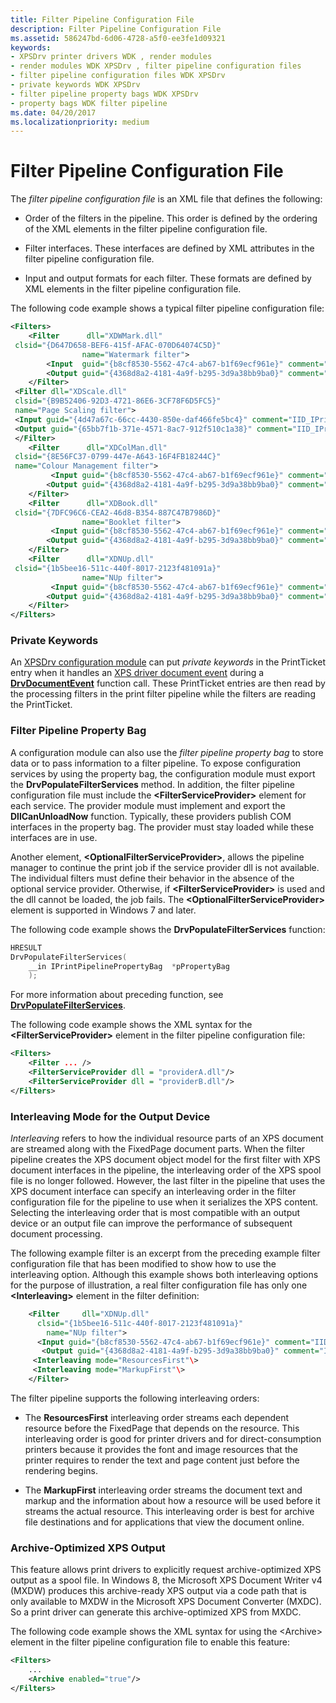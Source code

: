 ```yaml
---
title: Filter Pipeline Configuration File
description: Filter Pipeline Configuration File
ms.assetid: 586247bd-6d06-4728-a5f0-ee3fe1d09321
keywords:
- XPSDrv printer drivers WDK , render modules
- render modules WDK XPSDrv , filter pipeline configuration files
- filter pipeline configuration files WDK XPSDrv
- private keywords WDK XPSDrv
- filter pipeline property bags WDK XPSDrv
- property bags WDK filter pipeline
ms.date: 04/20/2017
ms.localizationpriority: medium
---
```


# Filter Pipeline Configuration File


The *filter pipeline configuration file* is an XML file that defines the following:

-   Order of the filters in the pipeline. This order is defined by the ordering of the XML elements in the filter pipeline configuration file.

-   Filter interfaces. These interfaces are defined by XML attributes in the filter pipeline configuration file.

-   Input and output formats for each filter. These formats are defined by XML elements in the filter pipeline configuration file.

The following code example shows a typical filter pipeline configuration file:

```xml
<Filters>
    <Filter      dll="XDWMark.dll"
 clsid="{D647D658-BEF6-415f-AFAC-070D64074C5D}"
                name="Watermark filter">
        <Input  guid="{b8cf8530-5562-47c4-ab67-b1f69ecf961e}" comment="IID_IXpsDocumentProvider"/>
        <Output guid="{4368d8a2-4181-4a9f-b295-3d9a38bb9ba0}" comment="IID_IXpsDocumentConsumer"/>
    </Filter>
 <Filter dll="XDScale.dll"
 clsid="{B9B52406-92D3-4721-86E6-3CF78F6D5FC5}"
 name="Page Scaling filter">
 <Input guid="{4d47a67c-66cc-4430-850e-daf466fe5bc4}" comment="IID_IPrintReadStream"/>
 <Output guid="{65bb7f1b-371e-4571-8ac7-912f510c1a38}" comment="IID_IPrintWriteStream"/>
 </Filter>
    <Filter      dll="XDColMan.dll"
 clsid="{8E56FC37-0799-447e-A643-16F4FB18244C}"
 name="Colour Management filter">
         <Input guid="{b8cf8530-5562-47c4-ab67-b1f69ecf961e}" comment="IID_IXpsDocumentProvider"/>
        <Output guid="{4368d8a2-4181-4a9f-b295-3d9a38bb9ba0}" comment="IID_IXpsDocumentConsumer"/>
    </Filter>
    <Filter      dll="XDBook.dll"
 clsid="{7DFC96C6-CEA2-46d8-B354-887C47B7986D}"
                name="Booklet filter">
         <Input guid="{b8cf8530-5562-47c4-ab67-b1f69ecf961e}" comment="IID_IXpsDocumentProvider"/>
        <Output guid="{4368d8a2-4181-4a9f-b295-3d9a38bb9ba0}" comment="IID_IXpsDocumentConsumer"/>
    </Filter>
    <Filter      dll="XDNUp.dll"
 clsid="{1b5bee16-511c-440f-8017-2123f481091a}"
                name="NUp filter">
         <Input guid="{b8cf8530-5562-47c4-ab67-b1f69ecf961e}" comment="IID_IXpsDocumentProvider"/>
        <Output guid="{4368d8a2-4181-4a9f-b295-3d9a38bb9ba0}" comment="IID_IXpsDocumentConsumer"/>
    </Filter>
</Filters>
```

### Private Keywords

An [XPSDrv configuration module](xpsdrv-configuration-module.md) can put *private keywords* in the PrintTicket entry when it handles an [XPS driver document event](xps-driver-document-events.md) during a [**DrvDocumentEvent**](https://docs.microsoft.com/windows-hardware/drivers/ddi/winddiui/nf-winddiui-drvdocumentevent) function call. These PrintTicket entries are then read by the processing filters in the print filter pipeline while the filters are reading the PrintTicket.

### Filter Pipeline Property Bag

A configuration module can also use the *filter pipeline property bag* to store data or to pass information to a filter pipeline. To expose configuration services by using the property bag, the configuration module must export the **DrvPopulateFilterServices** method. In addition, the filter pipeline configuration file must include the **&lt;FilterServiceProvider&gt;** element for each service. The provider module must implement and export the **DllCanUnloadNow** function. Typically, these providers publish COM interfaces in the property bag. The provider must stay loaded while these interfaces are in use.

Another element, **&lt;OptionalFilterServiceProvider&gt;**, allows the pipeline manager to continue the print job if the service provider dll is not available. The individual filters must define their behavior in the absence of the optional service provider. Otherwise, if **&lt;FilterServiceProvider&gt;** is used and the dll cannot be loaded, the job fails. The **&lt;OptionalFilterServiceProvider&gt;** element is supported in Windows 7 and later.

The following code example shows the **DrvPopulateFilterServices** function:

```cpp
HRESULT
DrvPopulateFilterServices(
    __in IPrintPipelinePropertyBag  *pPropertyBag
    );
```

For more information about preceding function, see [**DrvPopulateFilterServices**](https://docs.microsoft.com/windows-hardware/drivers/ddi/filterpipeline/nf-filterpipeline-drvpopulatefilterservices).

The following code example shows the XML syntax for the **&lt;FilterServiceProvider&gt;** element in the filter pipeline configuration file:

```xml
<Filters>
    <Filter ... />
    <FilterServiceProvider dll = "providerA.dll"/>
    <FilterServiceProvider dll = "providerB.dll"/>
</Filters>
```

### Interleaving Mode for the Output Device

*Interleaving* refers to how the individual resource parts of an XPS document are streamed along with the FixedPage document parts. When the filter pipeline creates the XPS document object model for the first filter with XPS document interfaces in the pipeline, the interleaving order of the XPS spool file is no longer followed. However, the last filter in the pipeline that uses the XPS document interface can specify an interleaving order in the filter configuration file for the pipeline to use when it serializes the XPS content. Selecting the interleaving order that is most compatible with an output device or an output file can improve the performance of subsequent document processing.

The following example filter is an excerpt from the preceding example filter configuration file that has been modified to show how to use the interleaving option. Although this example shows both interleaving options for the purpose of illustration, a real filter configuration file has only one **&lt;Interleaving&gt;** element in the filter definition:

```xml
    <Filter     dll="XDNUp.dll"
      clsid="{1b5bee16-511c-440f-8017-2123f481091a}"
        name="NUp filter">
      <Input guid="{b8cf8530-5562-47c4-ab67-b1f69ecf961e}" comment="IID_IXpsDocumentProvider"/>
       <Output guid="{4368d8a2-4181-4a9f-b295-3d9a38bb9ba0}" comment="IID_IXpsDocumentConsumer"/>
     <Interleaving mode="ResourcesFirst"\>
     <Interleaving mode="MarkupFirst"\>
    </Filter>
```

The filter pipeline supports the following interleaving orders:

-   The **ResourcesFirst** interleaving order streams each dependent resource before the FixedPage that depends on the resource. This interleaving order is good for printer drivers and for direct-consumption printers because it provides the font and image resources that the printer requires to render the text and page content just before the rendering begins.

-   The **MarkupFirst** interleaving order streams the document text and markup and the information about how a resource will be used before it streams the actual resource. This interleaving order is best for archive file destinations and for applications that view the document online.

### Archive-Optimized XPS Output

This feature allows print drivers to explicitly request archive-optimized XPS output as a spool file. In Windows 8, the Microsoft XPS Document Writer v4 (MXDW) produces this archive-ready XPS output via a code path that is only available to MXDW in the Microsoft XPS Document Converter (MXDC). So a print driver can generate this archive-optimized XPS from MXDC.

The following code example shows the XML syntax for using the &lt;Archive&gt; element in the filter pipeline configuration file to enable this feature:

```xml
<Filters>
    ...
    <Archive enabled="true"/>
</Filters>
```
